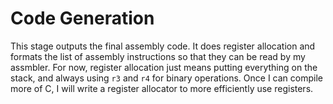# Code Generation

This stage outputs the final assembly code. It does register allocation and formats the list of assembly instructions so that they can be read by my assmbler. 
For now, register allocation just means putting everything on the stack, and always using `r3` and `r4` for binary operations. 
Once I can compile more of C, I will write a register allocator to more efficiently use registers.
